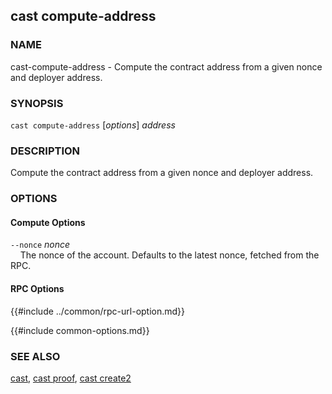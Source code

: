 ## cast compute-address

### NAME

cast-compute-address - Compute the contract address from a given nonce and deployer address.

### SYNOPSIS

``cast compute-address`` [*options*] *address*

### DESCRIPTION

Compute the contract address from a given nonce and deployer address.

### OPTIONS

#### Compute Options

`--nonce` *nonce*  
&nbsp;&nbsp;&nbsp;&nbsp;The nonce of the account. Defaults to the latest nonce, fetched from the RPC.

#### RPC Options

{{#include ../common/rpc-url-option.md}}

{{#include common-options.md}}

### SEE ALSO

[cast](./cast.md), [cast proof](./cast-proof.md), [cast create2](./cast-create2.md)
